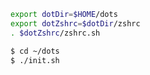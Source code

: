 ```bash
export dotDir=$HOME/dots
export dotZshrc=$dotDir/zshrc
. $dotZshrc/zshrc.sh
```

```bash
$ cd ~/dots
$ ./init.sh
```
